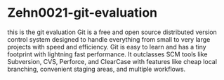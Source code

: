 # Zehn0021-git-evaluation
this is the git evaluation
Git is a free and open source distributed version control system designed 
to handle everything from small to very large projects with speed and efficiency.
Git is easy to learn and has a tiny footprint with lightning fast performance.
 It outclasses SCM tools like Subversion, CVS, Perforce, and ClearCase with features like cheap local branching,
 convenient staging areas, and multiple workflows.
